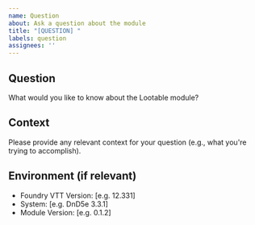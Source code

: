 ```yaml
---
name: Question
about: Ask a question about the module
title: "[QUESTION] "
labels: question
assignees: ''
---
```


## Question
What would you like to know about the Lootable module?

## Context
Please provide any relevant context for your question (e.g., what you're trying to accomplish).

## Environment (if relevant)
- Foundry VTT Version: [e.g. 12.331]
- System: [e.g. DnD5e 3.3.1]
- Module Version: [e.g. 0.1.2] 